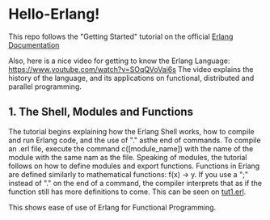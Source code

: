 # Hello-Erlang!
This repo follows the "Getting Started" tutorial on the official [Erlang Documentation](https://www.erlang.org/doc/reference_manual/users_guide)

Also, here is a nice video for getting to know the Erlang Language: https://www.youtube.com/watch?v=SOqQVoVai6s
The video explains the history of the language, and its applications on functional, distributed and parallel programming.

## 1. The Shell, Modules and Functions
The tutorial begins explaining how the Erlang Shell works, how to compile and run Erlang code, and the use of "." asthe end of commands. To compile an .erl file, execute the command c([module_name]) with the name of the module with the same nam as the file. Speaking of modules, the tutorial follows on how to define modules and export functions. Functions in Erlang are defined similarly to mathematical functions: f(x) -> y. If you use a ";" instead of "." on the end of a command, the compiler interprets that as if the function still has more definitions to come. This can be seen on [tut1.erl](https://github.com/vhpadula/erlang-hello-world/blob/main/tut1.erl).

This shows ease of use of Erlang for Functional Programming.
